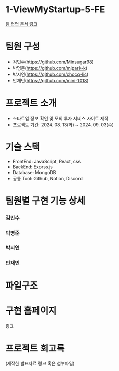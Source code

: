 # 1-ViewMyStartup-5-FE
[팀 협업 문서 링크](https://www.notion.so/01cfaff9d9714af3a4efc36e6c2e7b3c?v=6af144344def49b08b4a356710c46dbc)

# 팀원 구성

- 김민수(https://github.com/Minsugar98)
- 박명준(https://github.com/mjpark-k)
- 박시연(https://github.com/choco-lic)
- 안재민(https://github.com/mini-1018)

# 프로젝트 소개
- 스타트업 정보 확인 및 모의 투자 서비스 사이트 제작
- 프로젝트 기간: 2024. 08. 13(화) ~ 2024. 09. 03(수)

# 기술 스택
- FrontEnd: JavaScript, React, css
- BackEnd: Exprss.js
- Database: MongoDB
- 공통 Tool: Github, Notion, Discord

# 팀원별 구현 기능 상세
### 김민수

### 박명준

### 박시연

### 안재민

# 파일구조

# 구현 홈페이지
링크

# 프로젝트 회고록
(제작한 발표자료 링크 혹은 첨부파일)
